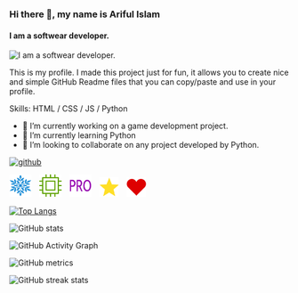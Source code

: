 ### Hi there 👋, my name is Ariful Islam
#### I am a softwear developer.
![I am a softwear developer.](https://arturssmirnovs.github.io/github-profile-readme-generator/images/banner.png)

This is my profile. I made this project just for fun, it allows you to create nice and simple GitHub Readme files that you can copy/paste and use in your profile.

Skills: HTML / CSS / JS / Python

- 🔭 I’m currently working on a game development project. 
- 🌱 I’m currently learning Python 
- 👯 I’m looking to collaborate on any project developed by Python. 


[<img src='https://cdn.jsdelivr.net/npm/simple-icons@3.0.1/icons/github.svg' alt='github' height='40'>](https://github.com/https://github.com/shaon12332)  

<a href='https://archiveprogram.github.com/'><img src='https://raw.githubusercontent.com/acervenky/animated-github-badges/master/assets/acbadge.gif' width='40' height='40'></a> <a href='https://docs.github.com/en/developers'><img src='https://raw.githubusercontent.com/acervenky/animated-github-badges/master/assets/devbadge.gif' width='40' height='40'></a> <a href='https://github.com/pricing'><img src='https://raw.githubusercontent.com/acervenky/animated-github-badges/master/assets/pro.gif' width='40' height='40'></a> <a href='https://stars.github.com/'><img src='https://raw.githubusercontent.com/acervenky/animated-github-badges/master/assets/starbadge.gif' width='35' height='35'></a> <a href='https://docs.github.com/en/github/supporting-the-open-source-community-with-github-sponsors'><img src='https://raw.githubusercontent.com/acervenky/animated-github-badges/master/assets/sponsorbadge.gif' width='35' height='35'></a> 

[![Top Langs](https://github-readme-stats.vercel.app/api/top-langs/?username=https://github.com/shaon12332)](https://github.com/anuraghazra/github-readme-stats)

![GitHub stats](https://github-readme-stats.vercel.app/api?username=https://github.com/shaon12332&show_icons=true)  

![GitHub Activity Graph](https://activity-graph.herokuapp.com/graph?username=https://github.com/shaon12332)  

![GitHub metrics](https://metrics.lecoq.io/https://github.com/shaon12332)  

![GitHub streak stats](https://streak-stats.demolab.com/?user=https://github.com/shaon12332)  

